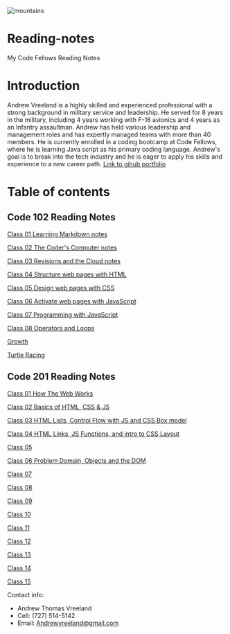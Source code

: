 ![mountains](https://user-images.githubusercontent.com/122303931/211586989-2095755b-9fec-4f7e-a665-4afc73cecd36.jpg)

# Reading-notes

My Code Fellows Reading Notes

# Introduction

Andrew Vreeland is a highly skilled and experienced professional with a strong background in military service and leadership. He served for 8 years in the military, including 4 years working with F-16 avionics and 4 years as an Infantry assaultman. Andrew has held various leadership and management roles and has expertly managed teams with more than 40 members. He is currently enrolled in a coding bootcamp at Code Fellows, where he is learning Java script as his primary coding language. Andrew's goal is to break into the tech industry and he is eager to apply his skills and experience to a new career path.
[Link to gihub portfolio](https://github.com/AndrewVreeland)

# Table of contents

## Code 102 Reading Notes

[Class 01 Learning Markdown notes](class102/class1.md)

[Class 02 The Coder's Computer notes](class102/class2.md)

[Class 03 Revisions and the Cloud notes](class102/class3.md)

[Class 04 Structure web pages with HTML](class102/class4.md)

[Class 05 Design web pages with CSS](class102/class5.md)

[Class 06 Activate web pages with JavaScript](class102/class6.md)

[Class 07 Programming with JavaScript](class102/class7.md)

[Class 08 Operators and Loops](class102/class8.md)

[Growth](Growth.md)

[Turtle Racing](https://andrewvreeland.github.io/turtle_race/)

## Code 201 Reading Notes

[Class 01 How The Web Works](class201/class1.md)

[Class 02 Basics of HTML, CSS & JS](class201/class2.md)

[Class 03 HTML Lists, Control Flow with JS and CSS Box model](class201/class3.md)

[Class 04 HTML Links, JS Functions, and intro to CSS Layout](class201/class4.md)

[Class 05](class201/class5.md)

[Class 06 Problem Domain, Objects and the DOM](class201/class6.md)

[Class 07](class201/class7.md)

[Class 08](class201/class8.md)

[Class 09](class201/class9.md)

[Class 10](class201/class10.md)

[Class 11](class201/class11.md)

[Class 12](class201/class12.md)

[Class 13](class201/class13.md)

[Class 14](class201/class14.md)

[Class 15](class201/class15.md)

Contact info:

- Andrew Thomas Vreeland
- Cell: (727) 514-5142
- Email: Andrewvreeland@gmail.com
